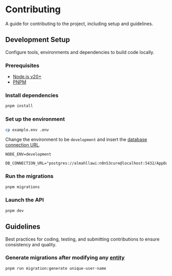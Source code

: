 # Contributing
A guide for contributing to the project, including setup and guidelines.

## Development Setup
Configure tools, environments and dependencies to build code locally.

### Prerequisites
- [Node.js v20+](https://nodejs.org/en)
- [PNPM](https://pnpm.io/)

### Install dependencies
```bash
pnpm install
```

### Set up the environment
```bash
cp example.env .env
```
Change the environment to be `development` and insert the [database connection URL](https://stackoverflow.com/questions/3582552/what-is-the-format-for-the-postgresql-connection-string-url).
```properties
NODE_ENV=development

DB_CONNECTION_URL="postgres://almahllawi:n0nS3cure@localhost:5432/AppDatabase"
```

### Run the migrations
```bash
pnpm migrations
```

### Launch the API
```bash
pnpm dev
```

## Guidelines
Best practices for coding, testing, and submitting contributions to ensure consistency and quality.

### Generate migrations after modifying any [entity](./src/entities/)
```bash
pnpm run migration:generate unique-user-name
```